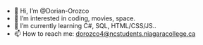 - 👋 Hi, I’m @Dorian-Orozco
- 👀 I’m interested in coding, movies, space.
- 🌱 I’m currently learning C#, SQL, HTML/CSS/JS..
- 📫 How to reach me: dorozco4@ncstudents.niagaracollege.ca

<!---
Dorian-Orozco/Dorian-Orozco is a ✨ special ✨ repository because its `README.md` (this file) appears on your GitHub profile.
You can click the Preview link to take a look at your changes.
--->
